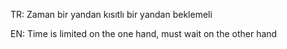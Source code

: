 TR: Zaman bir yandan kısıtlı bir yandan beklemeli

EN: Time is limited on the one hand, must wait on the other hand